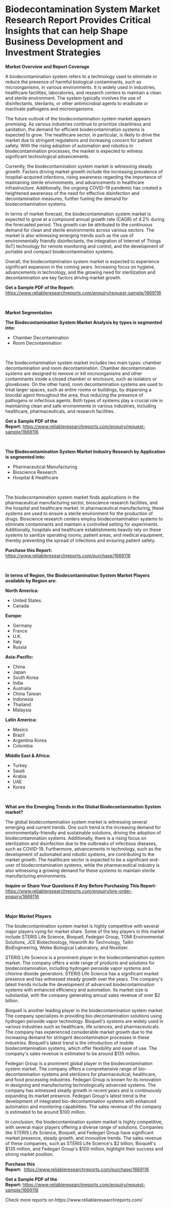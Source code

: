 <p><h1>Biodecontamination System Market Research Report Provides Critical Insights that can help Shape Business Development and Investment Strategies</h1></p><p><strong>Market Overview and Report Coverage</strong></p>
<p><p>A biodecontamination system refers to a technology used to eliminate or reduce the presence of harmful biological contaminants, such as microorganisms, in various environments. It is widely used in industries, healthcare facilities, laboratories, and research centers to maintain a clean and sterile environment. The system typically involves the use of disinfectants, sterilants, or other antimicrobial agents to eradicate or inactivate pathogens and microorganisms.</p><p>The future outlook of the biodecontamination system market appears promising. As various industries continue to prioritize cleanliness and sanitation, the demand for efficient biodecontamination systems is expected to grow. The healthcare sector, in particular, is likely to drive the market due to stringent regulations and increasing concern for patient safety. With the rising adoption of automation and robotics in biodecontamination processes, the market is expected to witness significant technological advancements.</p><p>Currently, the biodecontamination system market is witnessing steady growth. Factors driving market growth include the increasing prevalence of hospital-acquired infections, rising awareness regarding the importance of maintaining sterile environments, and advancements in healthcare infrastructure. Additionally, the ongoing COVID-19 pandemic has created a heightened awareness of the need for effective disinfection and decontamination measures, further fueling the demand for biodecontamination systems.</p><p>In terms of market forecast, the biodecontamination system market is expected to grow at a compound annual growth rate (CAGR) of 4.2% during the forecasted period. This growth can be attributed to the continuous demand for clean and sterile environments across various sectors. The market is also witnessing emerging trends such as the use of environmentally friendly disinfectants, the integration of Internet of Things (IoT) technology for remote monitoring and control, and the development of portable and compact biodecontamination systems.</p><p>Overall, the biodecontamination system market is expected to experience significant expansion in the coming years. Increasing focus on hygiene, advancements in technology, and the growing need for sterilization and decontamination are key factors driving market growth.</p></p>
<p><strong>Get a Sample PDF of the Report:</strong> <a href="https://www.reliableresearchreports.com/enquiry/request-sample/1669116">https://www.reliableresearchreports.com/enquiry/request-sample/1669116</a></p>
<p>&nbsp;</p>
<p><strong>Market Segmentation</strong></p>
<p><strong>The Biodecontamination System Market Analysis by types is segmented into:</strong></p>
<p><ul><li>Chamber Decontamination</li><li>Room Decontamination</li></ul></p>
<p>&nbsp;</p>
<p><p>The biodecontamination system market includes two main types: chamber decontamination and room decontamination. Chamber decontamination systems are designed to remove or kill microorganisms and other contaminants inside a closed chamber or enclosure, such as isolators or gloveboxes. On the other hand, room decontamination systems are used to treat larger spaces, such as entire rooms or buildings, by dispersing a biocidal agent throughout the area, thus reducing the presence of pathogens or infectious agents. Both types of systems play a crucial role in maintaining clean and safe environments in various industries, including healthcare, pharmaceuticals, and research facilities.</p></p>
<p><strong>Get a Sample PDF of the Report:</strong>&nbsp;<a href="https://www.reliableresearchreports.com/enquiry/request-sample/1669116">https://www.reliableresearchreports.com/enquiry/request-sample/1669116</a></p>
<p>&nbsp;</p>
<p><strong>The Biodecontamination System Market Industry Research by Application is segmented into:</strong></p>
<p><ul><li>Pharmaceutical Manufacturing</li><li>Bioscience Research</li><li>Hospital & Healthcare</li></ul></p>
<p>&nbsp;</p>
<p><p>The biodecontamination system market finds applications in the pharmaceutical manufacturing sector, bioscience research facilities, and the hospital and healthcare market. In pharmaceutical manufacturing, these systems are used to ensure a sterile environment for the production of drugs. Bioscience research centers employ biodecontamination systems to eliminate contaminants and maintain a controlled setting for experiments. Additionally, hospitals and healthcare establishments heavily rely on these systems to sanitize operating rooms, patient areas, and medical equipment, thereby preventing the spread of infections and ensuring patient safety.</p></p>
<p><strong>Purchase this Report:</strong>&nbsp; <a href="https://www.reliableresearchreports.com/purchase/1669116">https://www.reliableresearchreports.com/purchase/1669116</a></p>
<p>&nbsp;</p>
<p><strong>In terms of Region, the Biodecontamination System Market Players available by Region are:</strong></p>
<p>
    <p> <strong> North America: </strong>
        <ul>
            <li>United States</li>
            <li>Canada</li>
        </ul>
        </p> 
    <p> <strong> Europe: </strong>
        <ul>
            <li>Germany</li>
            <li>France</li>
            <li>U.K.</li>
            <li>Italy</li>
            <li>Russia</li>
        </ul>
        </p> 
    <p> <strong> Asia-Pacific: </strong>
        <ul>
            <li>China</li>
            <li>Japan</li>
            <li>South Korea</li>
            <li>India</li>
            <li>Australia</li>
            <li>China Taiwan</li>
            <li>Indonesia</li>
            <li>Thailand</li>
            <li>Malaysia</li>
        </ul>
        </p> 
    <p> <strong> Latin America: </strong>
        <ul>
            <li>Mexico</li>
            <li>Brazil</li>
            <li>Argentina Korea</li>
            <li>Colombia</li>
        </ul>
        </p> 
    <p> <strong> Middle East & Africa: </strong>
        <ul>
            <li>Turkey</li>
            <li>Saudi</li>
            <li>Arabia</li>
            <li>UAE</li>
            <li>Korea</li>
        </ul>
    </p>
    </p>
<p>&nbsp;</p>
<p><strong>What are the Emerging Trends in the Global Biodecontamination System market?</strong></p>
<p><p>The global biodecontamination system market is witnessing several emerging and current trends. One such trend is the increasing demand for environmentally-friendly and sustainable solutions, driving the adoption of biodecontamination systems. Additionally, there is a rising focus on sterilization and disinfection due to the outbreaks of infectious diseases, such as COVID-19. Furthermore, advancements in technology, such as the development of automated and robotic systems, are contributing to the market growth. The healthcare sector is expected to be a significant end-user of biodecontamination systems, while the pharmaceutical industry is also witnessing a growing demand for these systems to maintain sterile manufacturing environments.</p></p>
<p><strong>Inquire or Share Your Questions If Any Before Purchasing This Report</strong>- <a href="https://www.reliableresearchreports.com/enquiry/pre-order-enquiry/1669116">https://www.reliableresearchreports.com/enquiry/pre-order-enquiry/1669116</a></p>
<p>&nbsp;</p>
<p><strong>Major Market Players</strong></p>
<p><p>The biodecontamination system market is highly competitive with several major players vying for market share. Some of the key players in this market include STERIS Life Science, Bioquell, Fedegari Group, TOMI Environmental Solutions, JCE Biotechnology, Howorth Air Technology, Tailin BioEngineering, Weike Biological Laboratory, and Noxilizer.</p><p>STERIS Life Science is a prominent player in the biodecontamination system market. The company offers a wide range of products and solutions for biodecontamination, including hydrogen peroxide vapor systems and chlorine dioxide generators. STERIS Life Science has a significant market presence and has witnessed steady growth over the years. The company's latest trends include the development of advanced biodecontamination systems with enhanced efficiency and automation. Its market size is substantial, with the company generating annual sales revenue of over $2 billion.</p><p>Bioquell is another leading player in the biodecontamination system market. The company specializes in providing bio-decontamination solutions using hydrogen peroxide vapor technology. Bioquell's systems are widely used in various industries such as healthcare, life sciences, and pharmaceuticals. The company has experienced considerable market growth due to the increasing demand for stringent decontamination processes in these industries. Bioquell's latest trend is the introduction of mobile biodecontamination systems, which offer flexibility and ease of use. The company's sales revenue is estimated to be around $135 million.</p><p>Fedegari Group is a prominent global player in the biodecontamination system market. The company offers a comprehensive range of bio-decontamination systems and sterilizers for pharmaceutical, healthcare, and food processing industries. Fedegari Group is known for its innovation in designing and manufacturing technologically advanced systems. The company has witnessed steady growth in recent years and is continuously expanding its market presence. Fedegari Group's latest trend is the development of integrated bio-decontamination systems with enhanced automation and monitoring capabilities. The sales revenue of the company is estimated to be around $100 million.</p><p>In conclusion, the biodecontamination system market is highly competitive, with several major players offering a diverse range of solutions. Companies like STERIS Life Science, Bioquell, and Fedegari Group have significant market presence, steady growth, and innovative trends. The sales revenue of these companies, such as STERIS Life Science's $2 billion, Bioquell's $135 million, and Fedegari Group's $100 million, highlight their success and strong market position.</p></p>
<p><strong>Purchase this Report:</strong>&nbsp;&nbsp;<a href="https://www.reliableresearchreports.com/purchase/1669116">https://www.reliableresearchreports.com/purchase/1669116</a></p>
<p></p>
<p><strong>Get a Sample PDF of the Report:</strong>&nbsp;<a href="https://www.reliableresearchreports.com/enquiry/request-sample/1669116">https://www.reliableresearchreports.com/enquiry/request-sample/1669116</a></p>
<p>Check more reports on https://www.reliableresearchreports.com/</p>
